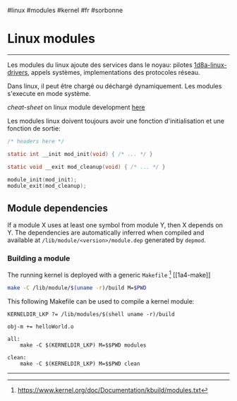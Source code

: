 #linux #modules #kernel #fr #sorbonne 
# Linux modules
---
Les modules du linux ajoute des services dans le noyau: pilotes [1d8a-linux-drivers](1d8a-linux-drivers.md), appels systèmes, implementations des protocoles réseau.

Dans linux, il peut être chargé ou déchargé dynamiquement. Les modules s'execute en mode système.

_cheat-sheet_  on linux module development [here](https://cs.xn--ida.live/linux-kernel-modules.html)

Les modules linux doivent toujours avoir une fonction d'initialisation et une fonction de sortie:
```c
/* headers here */

static int __init mod_init(void) { /* ... */ }

static void __exit mod_cleanup(void) { /* ... */ }

module_init(mod_init);
module_exit(mod_cleanup);
```

## Module dependencies
If a module X uses at least one symbol from module Y, then X depends on Y.
The dependencies are automatically inferred when compiled and available at `/lib/module/<version>/module.dep` generated by `depmod`.


### Building a module
The running kernel is deployed with a generic `Makefile` [^1] [[1a4-make]]
```bash
make -C /lib/module/$(uname -r)/build M=$PWD
```
This following Makefile can be used to compile a kernel module:
```make
KERNELDIR_LKP ?= /lib/modules/$(shell uname -r)/build

obj-m += helloWorld.o

all:
	make -C $(KERNELDIR_LKP) M=$$PWD modules

clean:
	make -C $(KERNELDIR_LKP) M=$$PWD clean

```


---
[^1]: https://www.kernel.org/doc/Documentation/kbuild/modules.txt